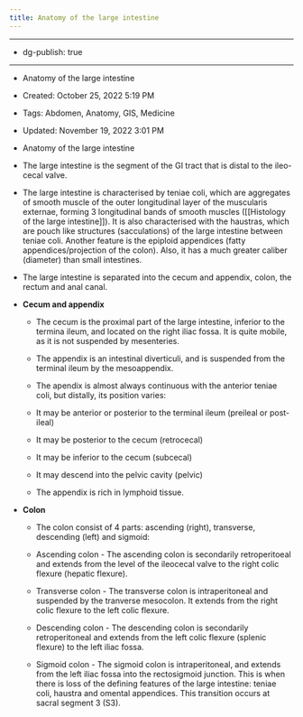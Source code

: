 ```yaml
---
title: Anatomy of the large intestine
---
```


- --

- dg-publish: true

- --

- Anatomy of the large intestine

- Created: October 25, 2022 5:19 PM

- Tags: Abdomen, Anatomy, GIS, Medicine

- Updated: November 19, 2022 3:01 PM

- Anatomy of the large intestine

- The large intestine is the segment of the GI tract that is distal to the ileo-cecal valve.

- The large intestine is characterised by teniae coli, which are aggregates of smooth muscle of the outer longitudinal layer of the muscularis externae, forming 3 longitudinal bands of smooth muscles ([[Histology of the large intestine]]). It is also characterised with the haustras, which are pouch like structures (sacculations) of the large intestine between teniae coli. Another feature is the epiploid appendices (fatty appendices/projection of the colon). Also, it has a much greater caliber (diameter) than small intestines.

- The large intestine is separated into the cecum and appendix, colon, the rectum and anal canal.

- ************************************************Cecum and appendix************************************************
	 - The cecum is the proximal part of the large intestine, inferior to the termina ileum, and located on the right iliac fossa. It is quite mobile, as it is not suspended by mesenteries.

	 - The appendix is an intestinal diverticuli, and is suspended from the terminal ileum by the mesoappendix.

	 - The apendix is almost always continuous with the anterior teniae coli, but distally, its position varies:

	 - It may be anterior or posterior to the terminal ileum (preileal or post-ileal)

	 - It may be posterior to the cecum (retrocecal)

	 - It may be inferior to the cecum (subcecal)

	 - It may descend into the pelvic cavity (pelvic)

	 - The appendix is rich in lymphoid tissue.

- **********Colon**********
	 - The colon consist of 4 parts: ascending (right), transverse, descending (left) and sigmoid:

	 - Ascending colon - The ascending colon is secondarily retroperitoeal and extends from the level of the ileocecal valve to the right colic flexure (hepatic flexure).

	 - Transverse colon - The transverse colon is intraperitoneal and suspended by the tranverse mesocolon. It extends from the right colic flexure to the left colic flexure.

	 - Descending colon - The descending colon is secondarily retroperitoneal and extends from the left colic flexure (splenic flexure) to the left iliac fossa.

	 - Sigmoid colon - The sigmoid colon is intraperitoneal, and extends from the left iliac fossa into the rectosigmoid junction. This is when there is loss of the defining features of the large intestine: teniae coli, haustra and omental appendices. This transition occurs at sacral segment 3 (S3).
